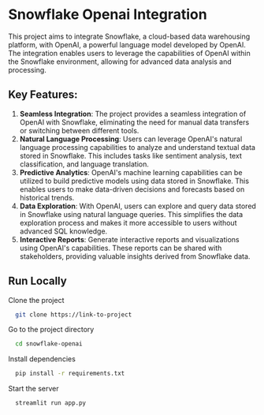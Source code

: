 
# Snowflake Openai Integration



This project aims to integrate Snowflake, a cloud-based data warehousing platform, with OpenAI, a powerful language model developed by OpenAI. The integration enables users to leverage the capabilities of OpenAI within the Snowflake environment, allowing for advanced data analysis and processing.

## Key Features:

1. **Seamless Integration**: The project provides a seamless integration of OpenAI with Snowflake, eliminating the need for manual data transfers or switching between different tools.
2. **Natural Language Processing**: Users can leverage OpenAI's natural language processing capabilities to analyze and understand textual data stored in Snowflake. This includes tasks like sentiment analysis, text classification, and language translation.
3. **Predictive Analytics**: OpenAI's machine learning capabilities can be utilized to build predictive models using data stored in Snowflake. This enables users to make data-driven decisions and forecasts based on historical trends.
4. **Data Exploration**: With OpenAI, users can explore and query data stored in Snowflake using natural language queries. This simplifies the data exploration process and makes it more accessible to users without advanced SQL knowledge.
5. **Interactive Reports**: Generate interactive reports and visualizations using OpenAI's capabilities. These reports can be shared with stakeholders, providing valuable insights derived from Snowflake data.


## Run Locally

Clone the project

```bash
  git clone https://link-to-project
```

Go to the project directory

```bash
  cd snowflake-openai
```

Install dependencies

```bash
  pip install -r requirements.txt
```

Start the server

```bash
  streamlit run app.py
```

